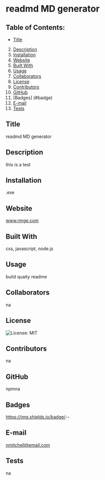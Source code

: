 # readmd MD generator

  ## Table of Contents:
  * [Title](#title)
  2. [Description](#description) 
  2. [Installation](#Installation)
  3. [Website](#website)
  4. [Built With](#software)
  5. [Usage](#usage)  
  6. [Collaborators](#credits)
  7. [License](#license)
  8. [Contributors](#contributing)
  9. [GitHub](#gitHub)
 10. [Badges] (#badge)
 11. [E-mail](#email)
 12. [Tests](#tests)

 ## Title
 readmd MD generator
 ## Description
 this is a test 
 ## Installation
 .exe
 ## Website
 www.rmge.com
 ## Built With
 css, javascript, node.js
 ## Usage
 build quaity readme
 ## Collaborators
 na
 ## License
 ![License: MIT](https://img.shields.io/badge/License-MIT-yellow.svg)
 ## Contributors
 na
 ## GitHub
 npmna
 ## Badges
https://img.shields.io/badge/<codegirl>-<javascript>-<pink>
 ## E-mail
 nmitchell@email.com
 ## Tests
 na
 